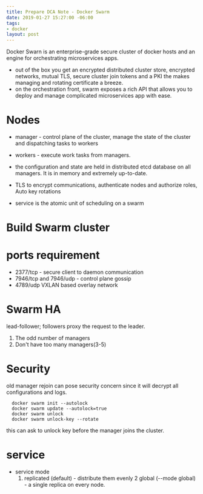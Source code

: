 ```yaml
---
title: Prepare DCA Note - Docker Swarm
date: 2019-01-27 15:27:00 -06:00
tags:
- docker
layout: post
---
```


Docker Swarn is an enterprise-grade secure cluster of docker hosts and an engine for orchestrating microservices apps.
<!--more-->
* out of the box you get an encrypted distributed cluster store, encrypted networks, mutual TLS, secure cluster join tokens and a PKI the makes managing and rotating certificate a breeze.
* on the orchestration front, swarm exposes a rich API that allows you to deploy and manage complicated microservices app with ease.

# Nodes 
* manager - control plane of the cluster, manage the state of the cluster and dispatching tasks to workers
* workers - execute work tasks from managers.

* the configuration and state are held in distributed etcd database on all managers. It is in memory and extremely up-to-date.

* TLS to encrypt communications, authenticate nodes and authorize roles, Auto key rotations

* service is the atomic unit of scheduling on a swarm


# Build Swarm cluster

# ports requirement
  * 2377/tcp - secure client to daemon communication
  * 7946/tcp and 7946/udp - control plane gossip
  * 4789/udp VXLAN based overlay network

# Swarm HA
lead-follower; followers proxy the request to the leader.
1. The odd number of managers
2. Don't have too many managers(3-5)

# Security

old manager rejoin can pose security concern since it will decrypt all configurations and logs.

```
  docker swarm init --autolock
  docker swarm update --autolock=true
  docker swarm unlock
  docker swarm unlock-key --rotate
```
this can ask to unlock key before the manager joins the cluster.

# service 

* service mode
  1. replicated (default) - distribute them evenly
  2 global (--mode global) - a single replica on every node.

